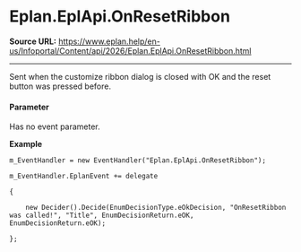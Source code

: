 # Eplan.EplApi.OnResetRibbon

**Source URL:** https://www.eplan.help/en-us/Infoportal/Content/api/2026/Eplan.EplApi.OnResetRibbon.html

---

Sent when the customize ribbon dialog is closed with OK and the reset button was pressed before.

#### **Parameter**

Has no event parameter.

**Example**

```
m_EventHandler = new EventHandler("Eplan.EplApi.OnResetRibbon");

m_EventHandler.EplanEvent += delegate

{

    new Decider().Decide(EnumDecisionType.eOkDecision, "OnResetRibbon was called!", "Title", EnumDecisionReturn.eOK, EnumDecisionReturn.eOK);

};

```